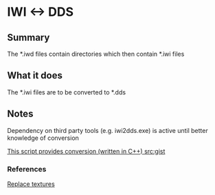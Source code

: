 # IWI <-> DDS

## Summary

The \*.iwd files contain directories which then contain *.iwi files

## What it does

The \*.iwi files are to be converted to *.dds

## Notes

Dependency on third party tools (e.g. iwi2dds.exe) is active until better knowledge of conversion

[This script provides conversion (written in C++) src:gist](https://gist.github.com/riicchhaarrd/0ba654e32ea44037af54c3480e867564)

### References

[Replace textures](https://gamebanana.com/tuts/10178)
